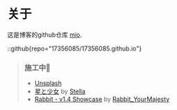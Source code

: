 # 关于

这是博客的github仓库 [mio](https://github.com/17356085).

::github{repo="17356085/17356085.github.io"}

> ### 施工中🚧
>
> - [Unsplash](https://unsplash.com/)
> - [星と少女](https://www.pixiv.net/artworks/108916539) by [Stella](https://www.pixiv.net/users/93273965)
> - [Rabbit - v1.4 Showcase](https://civitai.com/posts/586908) by [Rabbit_YourMajesty](https://civitai.com/user/Rabbit_YourMajesty)
